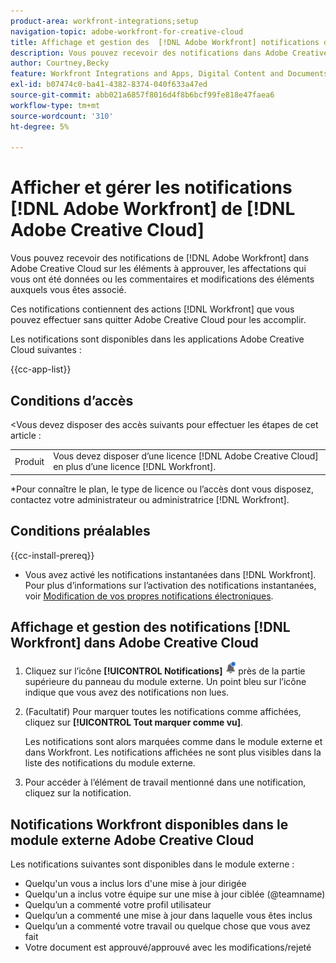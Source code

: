 ```yaml
---
product-area: workfront-integrations;setup
navigation-topic: adobe-workfront-for-creative-cloud
title: Affichage et gestion des  [!DNL Adobe Workfront] notifications dans Adobe Creative Cloud
description: Vous pouvez recevoir des notifications dans Adobe Creative Cloud à partir de  [!DNL Adobe Workfront]  sur les éléments à approuver, les affectations qui vous ont été données ou les commentaires et modifications des éléments auxquels vous êtes associé.
author: Courtney,Becky
feature: Workfront Integrations and Apps, Digital Content and Documents
exl-id: b07474c0-ba41-4382-8374-040f633a47ed
source-git-commit: abb021a6857f8016d4f8b6bcf99fe818e47faea6
workflow-type: tm+mt
source-wordcount: '310'
ht-degree: 5%

---
```


# Afficher et gérer les notifications [!DNL Adobe Workfront] de [!DNL Adobe Creative Cloud]

Vous pouvez recevoir des notifications de [!DNL Adobe Workfront] dans Adobe Creative Cloud sur les éléments à approuver, les affectations qui vous ont été données ou les commentaires et modifications des éléments auxquels vous êtes associé.

Ces notifications contiennent des actions [!DNL Workfront] que vous pouvez effectuer sans quitter Adobe Creative Cloud pour les accomplir.

Les notifications sont disponibles dans les applications Adobe Creative Cloud suivantes :

{{cc-app-list}}

## Conditions d’accès

&lt;Vous devez disposer des accès suivants pour effectuer les étapes de cet article :

<table style="table-layout:auto"> 
 <col> 
 </col> 
 <col> 
 </col> 
 <tbody> 
  <tr> 
   <!--<td role="rowheader">[!DNL Adobe Workfront] plan*</td> 
   <td> <p>[!UICONTROL Pro] or higher</p> </td> 
  </tr> 
  <tr data-mc-conditions=""> 
   <td role="rowheader">[!DNL Adobe Workfront] license*</td> 
   <td> <p>[!UICONTROL Work] or [!UICONTROL Plan]</p> </td> 
  </tr> -->
  <tr> 
   <td role="rowheader">Produit</td> 
   <td>Vous devez disposer d’une licence [!DNL Adobe Creative Cloud] en plus d’une licence [!DNL Workfront].</td> 
  </tr> 
 </tbody> 
</table>

&#42;Pour connaître le plan, le type de licence ou l’accès dont vous disposez, contactez votre administrateur ou administratrice [!DNL Workfront].

## Conditions préalables

{{cc-install-prereq}}

* Vous avez activé les notifications instantanées dans [!DNL Workfront]. Pour plus d’informations sur l’activation des notifications instantanées, voir [Modification de vos propres notifications électroniques](/help/quicksilver/workfront-basics/using-notifications/activate-or-deactivate-your-own-event-notifications.md).

## Affichage et gestion des notifications [!DNL Workfront] dans Adobe Creative Cloud

1. Cliquez sur l’icône **[!UICONTROL Notifications]** ![Icône Notifications](assets/cc-plugin-notifications-icon.png) près de la partie supérieure du panneau du module externe. Un point bleu sur l’icône indique que vous avez des notifications non lues.
1. (Facultatif) Pour marquer toutes les notifications comme affichées, cliquez sur **[!UICONTROL Tout marquer comme vu]**.

   Les notifications sont alors marquées comme dans le module externe et dans Workfront. Les notifications affichées ne sont plus visibles dans la liste des notifications du module externe.

1. Pour accéder à l’élément de travail mentionné dans une notification, cliquez sur la notification.

## Notifications Workfront disponibles dans le module externe Adobe Creative Cloud

Les notifications suivantes sont disponibles dans le module externe :


* Quelqu&#39;un vous a inclus lors d&#39;une mise à jour dirigée
* Quelqu&#39;un a inclus votre équipe sur une mise à jour ciblée (@teamname)
* Quelqu’un a commenté votre profil utilisateur
* Quelqu’un a commenté une mise à jour dans laquelle vous êtes inclus
* Quelqu’un a commenté votre travail ou quelque chose que vous avez fait
* Votre document est approuvé/approuvé avec les modifications/rejeté
